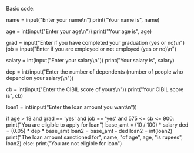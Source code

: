 Basic code:

name = input("Enter your name\n")
print("Your name is", name)

age = int(input("Enter your age\n"))
print("Your age is", age)

grad = input("Enter if you have completed your graduation (yes or no)\n")
job = input("Enter if you are employed or not employed (yes or no)\n")

salary = int(input("Enter your salary\n"))
print("Your salary is", salary)

dep = int(input("Enter the number of dependents (number of people who depend on your salary)\n"))

cb = int(input("Enter the CIBIL score of yours\n"))
print("Your CIBIL score is", cb)

loan1 = int(input("Enter the loan amount you want\n"))

if age > 18 and grad == 'yes' and job == 'yes' and 575 <= cb <= 900:
    print("You are eligible to apply for loan")
    base_amt = (10 / 100) * salary
    ded = (0.05) * dep * base_amt
    loan2 = base_amt - ded
    loan2 = int(loan2)
    print("The loan amount sanctioned for", name, "of age", age, "is rupees", loan2)
else:
    print("You are not eligible for loan")
